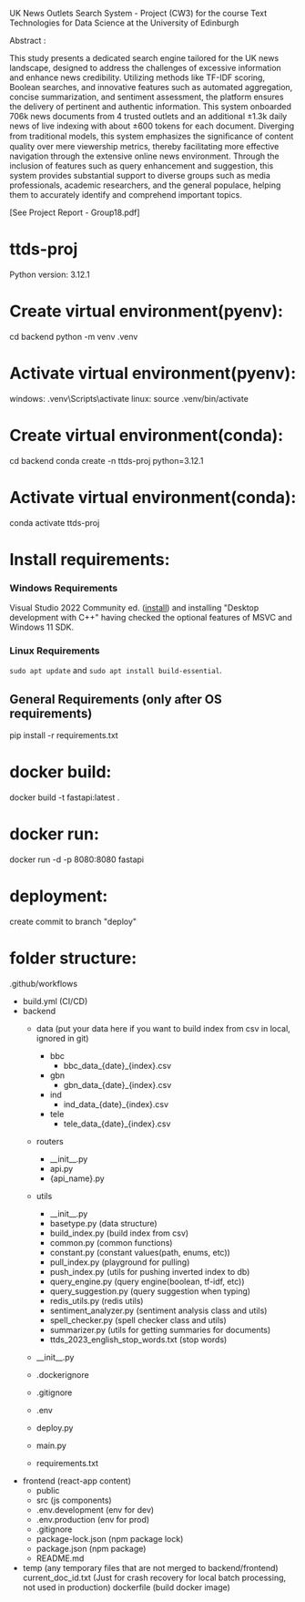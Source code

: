 UK News Outlets Search System - Project (CW3) for the course Text Technologies for Data Science at the University of Edinburgh

Abstract : 

This study presents a dedicated search engine tailored for the UK news landscape, designed to address the challenges of excessive information and enhance news credibility. Utilizing methods like TF-IDF scoring, Boolean searches, and innovative features such as automated aggregation, concise summarization, and sentiment assessment, the platform ensures the delivery of pertinent and authentic information. This system onboarded 706k news documents from 4 trusted outlets and an additional ±1.3k daily news of live indexing with about ±600 tokens for each document. Diverging from traditional models, this system emphasizes the signiﬁcance of content quality over mere viewership metrics, thereby facilitating more effective navigation through the extensive online news environment. Through the inclusion of features such as query enhancement and suggestion, this system provides substantial support to diverse groups such as media professionals, academic researchers, and the general populace, helping them to accurately identify and comprehend important topics.

[See Project Report - Group18.pdf]

# ttds-proj
Python version: 3.12.1

# Create virtual environment(pyenv):
cd backend
python -m venv .venv

# Activate virtual environment(pyenv):
windows: .venv\Scripts\activate
linux: source .venv/bin/activate

# Create virtual environment(conda):
cd backend
conda create -n ttds-proj python=3.12.1

# Activate virtual environment(conda):
conda activate ttds-proj

# Install requirements:

### Windows Requirements
 Visual Studio 2022 Community ed. ([install](https://visualstudio.microsoft.com/downloads/)) and installing "Desktop development with C++" having checked the optional features of MSVC and Windows 11 SDK. 

### Linux Requirements
`sudo apt update` and `sudo apt install build-essential`.

## General Requirements (only after OS requirements)
pip install -r requirements.txt



# docker build:
docker build -t fastapi:latest .

# docker run:
docker run -d -p 8080:8080 fastapi

# deployment:
create commit to branch "deploy"

# folder structure:
.github/workflows
- build.yml (CI/CD)
- backend
    - data (put your data here if you want to build index from csv in local, ignored in git)
        - bbc
            - bbc_data_{date}_{index}.csv
        - gbn
            - gbn_data_{date}_{index}.csv
        - ind
            - ind_data_{date}_{index}.csv
        - tele
            - tele_data_{date}_{index}.csv
    - routers
        - \_\_init\_\_.py
        - api.py
        - {api_name}.py
    - utils
        - \_\_init\_\_.py
        - basetype.py (data structure)
        - build_index.py (build index from csv)
        - common.py (common functions)
        - constant.py (constant values(path, enums, etc))
        - pull_index.py (playground for pulling)
        - push_index.py (utils for pushing inverted index to db)
        - query_engine.py (query engine(boolean, tf-idf, etc))
        - query_suggestion.py (query suggestion when typing)
        - redis_utils.py (redis utils)
        - sentiment_analyzer.py (sentiment analysis class and utils)
        - spell_checker.py (spell checker class and utils)
        - summarizer.py (utils for getting summaries for documents)
        - ttds_2023_english_stop_words.txt (stop words)
    - \_\_init\_\_.py
    - .dockerignore
    - .gitignore
    
    - .env
    - deploy.py
    - main.py
    - requirements.txt
- frontend (react-app content)
    - public
    - src (js components)
    - .env.development (env for dev)
    - .env.production (env for prod)
    - .gitignore
    - package-lock.json (npm package lock)
    - package.json (npm package)
    - README.md
- temp (any temporary files that are not merged to backend/frontend)
current_doc_id.txt (Just for crash recovery for local batch processing, not used in production)
dockerfile (build docker image)
